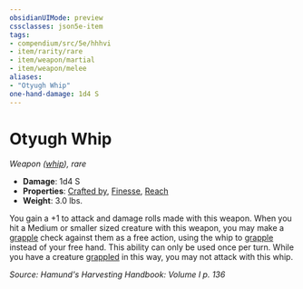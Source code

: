```yaml
---
obsidianUIMode: preview
cssclasses: json5e-item
tags:
- compendium/src/5e/hhhvi
- item/rarity/rare
- item/weapon/martial
- item/weapon/melee
aliases: 
- "Otyugh Whip"
one-hand-damage: 1d4 S
---
```

# Otyugh Whip
*Weapon ([whip](compendium/items/whip.md)), rare*  

- **Damage**: 1d4 S
- **Properties**: [Crafted by](/compendium/rules/item-properties.md#Crafted%20by), [Finesse](/compendium/rules/item-properties.md#Finesse), [Reach](/compendium/rules/item-properties.md#Reach)
- **Weight**: 3.0 lbs.

You gain a +1 to attack and damage rolls made with this weapon. When you hit a Medium or smaller sized creature with this weapon, you may make a [grapple](/compendium/rules/actions.md#Grapple) check against them as a free action, using the whip to [grapple](/compendium/rules/actions.md#Grapple) instead of your free hand. This ability can only be used once per turn. While you have a creature [grappled](/compendium/rules/conditions.md#Grappled) in this way, you may not attack with this whip.

*Source: Hamund's Harvesting Handbook: Volume I p. 136*